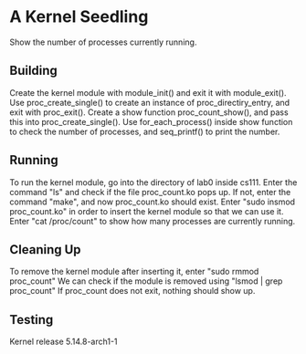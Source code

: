 # A Kernel Seedling

Show the number of processes currently running.

## Building

Create the kernel module with module_init() and exit it with module_exit().
Use proc_create_single() to create an instance of proc_directiry_entry, and exit with proc_exit().
Create a show function proc_count_show(), and pass this into proc_create_single().
Use for_each_process() inside show function  to check the number of processes, and seq_printf() to print the number.

## Running

To run the kernel module, go into the directory of lab0 inside cs111. 
Enter the command "ls" and check if the file proc_count.ko pops up.
If not, enter the command "make", and now proc_count.ko should exist.
Enter "sudo insmod proc_count.ko" in order to insert the kernel module so that we can use it.
Enter "cat /proc/count" to show how many processes are currently running.



## Cleaning Up

To remove the kernel module after inserting it, enter "sudo rmmod proc_count"
We can check if the module is removed using "lsmod | grep proc_count"
If proc_count does not exit, nothing should show up.
## Testing

Kernel release 5.14.8-arch1-1

